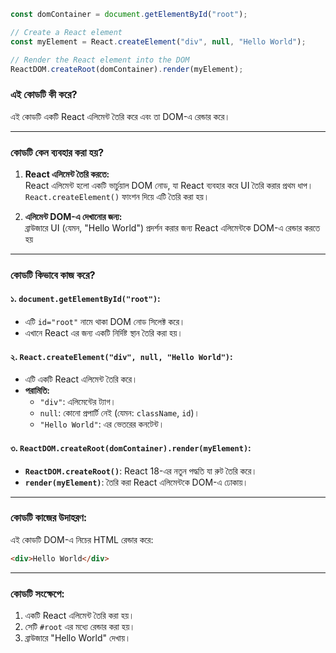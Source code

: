 
``` .js
const domContainer = document.getElementById("root");

// Create a React element
const myElement = React.createElement("div", null, "Hello World");

// Render the React element into the DOM
ReactDOM.createRoot(domContainer).render(myElement);
```


### **এই কোডটি কী করে?**
এই কোডটি একটি React এলিমেন্ট তৈরি করে এবং তা DOM-এ রেন্ডার করে। 

---

### **কোডটি কেন ব্যবহার করা হয়?**
1. **React এলিমেন্ট তৈরি করতে:**  
   React এলিমেন্ট হলো একটি ভার্চুয়াল DOM নোড, যা React ব্যবহার করে UI তৈরি করার প্রথম ধাপ।  
   `React.createElement()` ফাংশন দিয়ে এটি তৈরি করা হয়।

2. **এলিমেন্ট DOM-এ দেখানোর জন্য:**  
   ব্রাউজারে UI (যেমন, "Hello World") প্রদর্শন করার জন্য React এলিমেন্টকে DOM-এ রেন্ডার করতে হয়
---

### **কোডটি কিভাবে কাজ করে?**

#### ১. **`document.getElementById("root")`:**  
   - এটি `id="root"` নামে থাকা DOM নোড সিলেক্ট করে।  
   - এখানে React এর জন্য একটি নির্দিষ্ট স্থান তৈরি করা হয়।

#### ২. **`React.createElement("div", null, "Hello World")`:**  
   - এটি একটি React এলিমেন্ট তৈরি করে।  
   - **পরামিতি:**  
     - `"div"`: এলিমেন্টের ট্যাগ।  
     - `null`: কোনো প্রপার্টি নেই (যেমন: `className`, `id`)।  
     - `"Hello World"`: এর ভেতরের কনটেন্ট।

#### ৩. **`ReactDOM.createRoot(domContainer).render(myElement)`:**  
   - **`ReactDOM.createRoot()`**: React 18-এর নতুন পদ্ধতি যা রুট তৈরি করে।  
   - **`render(myElement)`**: তৈরি করা React এলিমেন্টকে DOM-এ ঢোকায়।  

---

### **কোডটি কাজের উদাহরণ:**  
এই কোডটি DOM-এ নিচের HTML রেন্ডার করে:  
```html
<div>Hello World</div>
```

---

### **কোডটি সংক্ষেপে:**  
1. একটি React এলিমেন্ট তৈরি করা হয়।  
2. সেটি `#root` এর মধ্যে রেন্ডার করা হয়।  
3. ব্রাউজারে "Hello World" দেখায়।
